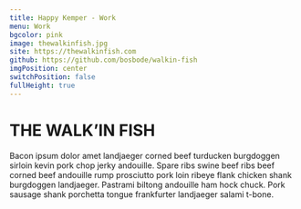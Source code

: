```yaml
---
title: Happy Kemper - Work
menu: Work
bgcolor: pink
image: thewalkinfish.jpg
site: https://thewalkinfish.com
github: https://github.com/bosbode/walkin-fish
imgPosition: center
switchPosition: false
fullHeight: true
---
```


# THE WALK’IN FISH

Bacon ipsum dolor amet landjaeger corned beef turducken burgdoggen sirloin kevin pork chop jerky andouille. Spare ribs swine beef ribs beef corned beef andouille rump prosciutto pork loin ribeye flank chicken shank burgdoggen landjaeger. Pastrami biltong andouille ham hock chuck. Pork sausage shank porchetta tongue frankfurter landjaeger salami t-bone.
